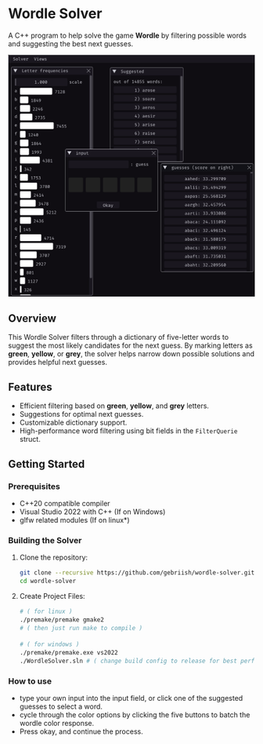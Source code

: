 # Wordle Solver

A C++ program to help solve the game **Wordle** by filtering possible words and suggesting the best next guesses.

![Wordle Solver Screenshot](res/screenshot.png)

## Overview
This Wordle Solver filters through a dictionary of five-letter words to suggest the most likely candidates for the next guess. By marking letters as **green**, **yellow**, or **grey**, the solver helps narrow down possible solutions and provides helpful next guesses.

## Features
- Efficient filtering based on **green**, **yellow**, and **grey** letters.
- Suggestions for optimal next guesses.
- Customizable dictionary support.
- High-performance word filtering using bit fields in the `FilterQuerie` struct.

## Getting Started

### Prerequisites
- C++20 compatible compiler
- Visual Studio 2022 with C++ (If on Windows)
- glfw related modules (If on linux*)

### Building the Solver
1. Clone the repository:
   ```bash
   git clone --recursive https://github.com/gebriish/wordle-solver.git
   cd wordle-solver
2. Create Project Files:
   ```bash
   # ( for linux )
   ./premake/premake gmake2 
   # ( then just run make to compile )

   # ( for windows )
   ./premake/premake.exe vs2022
   ./WordleSolver.sln # ( change build config to release for best performance )

### How to use
- type your own input into the input field, or click one of the suggested guesses to select a word.
- cycle through the color options by clicking the five buttons to batch the wordle color response.
- Press okay, and continue the process.
